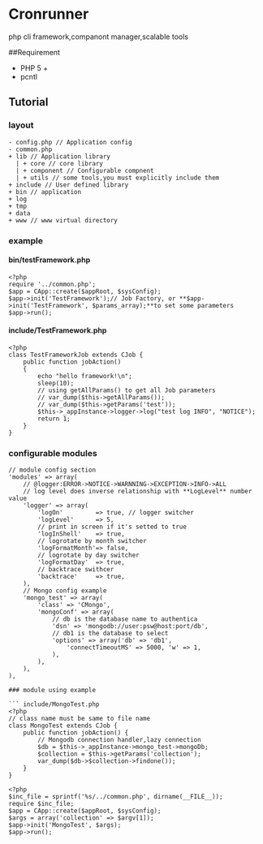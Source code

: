 Cronrunner
==========

php cli framework,companont manager,scalable tools

##Requirement
- PHP 5 +
- pcntl

## Tutorial

### layout

```
- config.php // Application config
- common.php
+ lib // Application library
  | + core // core library
  | + component // Configurable compnent
  | + utils // some tools,you must explicitly include them 
+ include // User defined library
+ bin // application
+ log 
+ tmp
+ data
+ www // www virtual directory 
```
### example

#### bin/testFramework.php

```
<?php
require '../common.php';
$app = CApp::create($appRoot, $sysConfig);
$app->init('TestFramework');// Job Factory, or **$app->init('TestFramework', $params_array);**to set some parameters
$app->run();
```

#### include/TestFramework.php

```
<?php
class TestFrameworkJob extends CJob {
    public function jobAction()
    {
        echo "hello framework!\n";
        sleep(10);
        // using getAllParams() to get all Job parameters
        // var_dump($this->getAllParams());
        // var_dump($this->getParams('test'));
        $this->_appInstance->logger->log("test log INFO", "NOTICE");
        return 1;
    }
}
```

### configurable modules

```here is a example of module config
// module config section
'modules' => array(
    // @logger:ERROR->NOTICE->WARNNING->EXCEPTION->INFO->ALL
    // log level does inverse relationship with **LogLevel** number value
    'logger' => array(
        'logOn'         => true, // logger switcher
        'logLevel'      => 5,
        // print in screen if it's setted to true
        'logInShell'    => true,
        // logrotate by month switcher
        'logFormatMonth'=> false,
        // logrotate by day switcher
        'logFormatDay'  => true,
        // backtrace swithcer
        'backtrace'     => true,
    ),
    // Mongo config example 
    'mongo_test' => array(
        'class' => 'CMongo',    
        'mongoConf' => array(
            // db is the database name to authentica
            'dsn' => 'mongodb://user:psw@host:port/db',
            // db1 is the database to select 
            'options' => array('db' => 'db1', 
                'connectTimeoutMS' => 5000, 'w' => 1,
            ),
        ),
    ),
),

### module using example

``` include/MongoTest.php
<?php
// class name must be same to file name
class MongoTest extends CJob {
    public function jobAction() {
        // Mongodb connection handler,lazy connection
        $db = $this->_appInstance->mongo_test->mongoDb;     
        $collection = $this->getParams('collection');
        var_dump($db->$collection->findone());
    }
}
```
```bin/mongo_test.php
<?php
$inc_file = sprintf('%s/../common.php', dirname(__FILE__));
require $inc_file;
$app = CApp::create($appRoot, $sysConfig);
$args = array('collection' => $argv[1]);
$app->init('MongoTest', $args);
$app->run();
```

